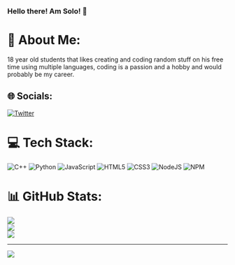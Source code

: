 ### Hello there! Am Solo! 👋

# 💫 About Me:
18 year old students that likes creating and coding random stuff on his free time using multiple languages, coding is a passion and a hobby and would probably be my career.


## 🌐 Socials:
[![Twitter](https://img.shields.io/badge/Twitter-%231DA1F2.svg?logo=Twitter&logoColor=white)](https://twitter.com/dev_zolo) 

# 💻 Tech Stack:
![C++](https://img.shields.io/badge/-C++-blue?logo=cplusplus) ![Python](https://img.shields.io/badge/python-3670A0?style=for-the-badge&logo=python&logoColor=ffdd54) ![JavaScript](https://img.shields.io/badge/javascript-%23323330.svg?style=for-the-badge&logo=javascript&logoColor=%23F7DF1E) ![HTML5](https://img.shields.io/badge/html5-%23E34F26.svg?style=for-the-badge&logo=html5&logoColor=white) ![CSS3](https://img.shields.io/badge/css3-%231572B6.svg?style=for-the-badge&logo=css3&logoColor=white) ![NodeJS](https://img.shields.io/badge/node.js-6DA55F?style=for-the-badge&logo=node.js&logoColor=white) ![NPM](https://img.shields.io/badge/NPM-%23000000.svg?style=for-the-badge&logo=npm&logoColor=white)
# 📊 GitHub Stats:
![](https://github-readme-stats.vercel.app/api?username=sol032&theme=dark&hide_border=false&include_all_commits=true&count_private=true)<br/>
![](https://github-readme-streak-stats.herokuapp.com/?user=sol032&theme=dark&hide_border=false)<br/>
![](https://github-readme-stats.vercel.app/api/top-langs/?username=sol032&theme=dark&hide_border=false&include_all_commits=true&count_private=true&layout=compact)


---
![](https://visitcount.itsvg.in/api?id=sol032&icon=5&color=12)

